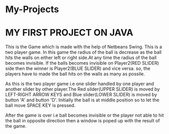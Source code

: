 # My-Projects
# MY FIRST PROJECT ON JAVA

This is the Game which is made with the help of Netbeans Swing. This is a two player game. In this game the radius of the ball is decrease as the ball hits the walls on either left or right side.At any time the radius of the ball becomes invisible. If the balls becomes invisible on Player2(RED SLIDER) side then the winner is Player2(BLUE SLIDER) and vice versa. so, the players have to made the ball hits on the walls as many as possile.

As this is the two player game i.e one slider handled by one player and another slider by other player.The Red silder(UPPER SLIDER) is moved by LEFT-RIGHT ARROW KEYS and Blue slider(LOWER SLIDER) is moved by button 'A' and button 'D'. Initially the ball is at middle position so to let the ball move SPACE KEY is pressed.

After the game is over i.e ball becomes invisible or the player not able to hit the ball in opposite direction then a window is poped up 
with the result of the game.
